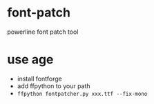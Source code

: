 # font-patch
powerline font patch tool

# use age
* install fontforge
* add ffpython to your path
* `ffpython fontpatcher.py xxx.ttf --fix-mono`
